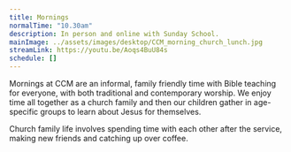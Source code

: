 ```yaml
---
title: Mornings
normalTime: "10.30am"
description: In person and online with Sunday School.
mainImage: ../assets/images/desktop/CCM_morning_church_lunch.jpg
streamLink: https://youtu.be/Aoqs4BuU84s
schedule: []
---
```

Mornings at CCM are an informal, family friendly time with Bible teaching for everyone, with both traditional and contemporary worship. We enjoy time all together as a church family and then our children gather in age-specific groups to learn about Jesus for themselves.

Church family life involves spending time with each other after the service, making new friends and catching up over coffee.
